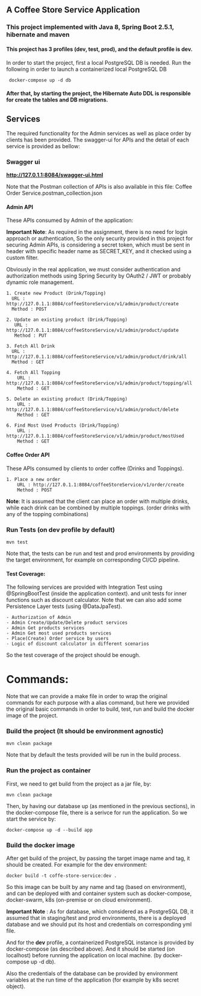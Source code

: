 

## A Coffee Store Service Application


### This project implemented with Java 8, Spring Boot 2.5.1, hibernate and maven

#### This project has 3 profiles (dev, test, prod), and the default profile is dev.
 In order to start the project, first a local PostgreSQL DB is needed. Run the following in order to launch a containerized local PostgreSQL DB
     
     docker-compose up -d db
    
#### After that, by starting the project, the Hibernate Auto DDL is responsible for create the tables and DB migrations.    
    
## Services
The required functionality for the Admin services as well as place order by clients has been provided. The swagger-ui
for APIs and the detail of each service is provided as bellow:
 
### Swagger ui
   
   **http://127.0.1.1:8084/swagger-ui.html**

Note that the Postman collection of APIs is also available in this file: Coffee Order Service.postman_collection.json

#### Admin API
These APIs consumed by Admin of the application:

**Important Note**: As required in the assignment, there is no need for login approach or authentication,
So the only security provided in this project for securing Admin APIs, is considering a secret token, which must be sent
in header with specific header name as SECRET_KEY, and it checked using a custom filter.

Obviously in the real application, we must consider authentication 
and authorization methods using Spring Security by OAuth2 / JWT or probably dynamic role management.

    1. Create new Product (Drink/Topping)
      URL : http://127.0.1.1:8084/coffeeStoreService/v1/admin/product/create
      Method : POST
    
    2. Update an existing product (Drink/Topping)
       URL : http://127.0.1.1:8084/coffeeStoreService/v1/admin/product/update
       Method : PUT
    
    3. Fetch All Drink
      URL : http://127.0.1.1:8084/coffeeStoreService/v1/admin/product/drink/all
      Method : GET
    
    4. Fetch All Topping
        URL :  http://127.0.1.1:8084/coffeeStoreService/v1/admin/product/topping/all
        Method : GET
    
    5. Delete an existing product (Drink/Topping)
        URL : http://127.0.1.1:8084/coffeeStoreService/v1/admin/product/delete
        Method : GET

    6. Find Most Used Products (Drink/Topping)
        URL : http://127.0.1.1:8084/coffeeStoreService/v1/admin/product/mostUsed
        Method : GET
        
#### Coffee Order API
These APIs consumed by clients to order coffee (Drinks and Toppings).

    1. Place a new order 
        URL : http://127.0.1.1:8084/coffeeStoreService/v1/order/create
        Method : POST
        
   **Note**: It is assumed that the client can place an order with multiple drinks, while each drink can be
    combined by multiple toppings. (order drinks with any of the topping combinations)
        
### Run Tests (on dev profile by default)
    mvn test 
    
Note that, the tests can be run and test and prod environments by providing the target environment, 
for example on corresponding CI/CD pipeline.

#### Test Coverage:
The following services are provided with Integration Test using @SpringBootTest (inside the application context).
and unit tests for inner functions such as discount calculator.
Note that we can also add some Persistence Layer tests (using @DataJpaTest).

    - Authorization of Admin
    - Admin Create/Update/Delete product services
    - Admin Get products services
    - Admin Get most used products services
    - Place(Create) Order service by users 
    - Logic of discount calculator in different scenarios
    
So the test coverage of the project should be enough.

# Commands:
Note that we can provide a make file in order to wrap the original commands for each purpose with a alias command, 
but here we provided the original basic commands in order to build, test, run and build the docker image of the project.

### Build the project (It should be environment agnostic)
    mvn clean package
    
Note that by default the tests provided will be run in the build process.    

### Run the project as container
First, we need to get build from the project as a jar file, by:
    
    mvn clean package

Then, by having our database up (as mentioned in the previous sections), in the docker-compose file,
 there is a serivce for run the application. So we start the service by:
    
    docker-compose up -d --build app
    
### Build the docker image
After get build of the project, by passing the target image name and tag, it should be created. For example for the dev environment:

    docker build -t coffe-store-service:dev .

So this image can be built by any name and tag (based on environment), and can be deployed with and container system
such as docker-compose, docker-swarm, k8s (on-premise or on cloud environment).

**Important Note** : As for database, which considered as a PostgreSQL DB, it assumed that in staging/test and prod
 environments, there is a deployed database and we should put its host and credentials on corresponding yml file.
 
 And for the **dev** profile, a containerized PostgreSQL instance is provided by docker-compose (as described above). And
 it should be started (on localhost) before running the application on local machine.
 (by docker-compose up -d db).
 
 Also the credentials of the database can be provided by environment variables at the run time of the application
  (for example by k8s secret object).